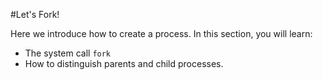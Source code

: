 #Let's Fork!

Here we introduce how to create a process. In this section, you will learn:

- The system call `fork`
- How to distinguish parents and child processes.


